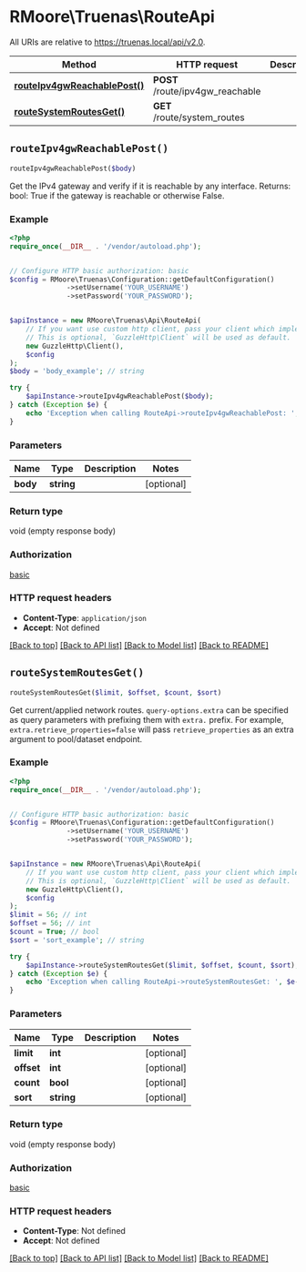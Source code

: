 # RMoore\Truenas\RouteApi

All URIs are relative to https://truenas.local/api/v2.0.

Method | HTTP request | Description
------------- | ------------- | -------------
[**routeIpv4gwReachablePost()**](RouteApi.md#routeIpv4gwReachablePost) | **POST** /route/ipv4gw_reachable | 
[**routeSystemRoutesGet()**](RouteApi.md#routeSystemRoutesGet) | **GET** /route/system_routes | 


## `routeIpv4gwReachablePost()`

```php
routeIpv4gwReachablePost($body)
```



Get the IPv4 gateway and verify if it is reachable by any interface.  Returns:     bool: True if the gateway is reachable or otherwise False.

### Example

```php
<?php
require_once(__DIR__ . '/vendor/autoload.php');


// Configure HTTP basic authorization: basic
$config = RMoore\Truenas\Configuration::getDefaultConfiguration()
              ->setUsername('YOUR_USERNAME')
              ->setPassword('YOUR_PASSWORD');


$apiInstance = new RMoore\Truenas\Api\RouteApi(
    // If you want use custom http client, pass your client which implements `GuzzleHttp\ClientInterface`.
    // This is optional, `GuzzleHttp\Client` will be used as default.
    new GuzzleHttp\Client(),
    $config
);
$body = 'body_example'; // string

try {
    $apiInstance->routeIpv4gwReachablePost($body);
} catch (Exception $e) {
    echo 'Exception when calling RouteApi->routeIpv4gwReachablePost: ', $e->getMessage(), PHP_EOL;
}
```

### Parameters

Name | Type | Description  | Notes
------------- | ------------- | ------------- | -------------
 **body** | **string**|  | [optional]

### Return type

void (empty response body)

### Authorization

[basic](../../README.md#basic)

### HTTP request headers

- **Content-Type**: `application/json`
- **Accept**: Not defined

[[Back to top]](#) [[Back to API list]](../../README.md#endpoints)
[[Back to Model list]](../../README.md#models)
[[Back to README]](../../README.md)

## `routeSystemRoutesGet()`

```php
routeSystemRoutesGet($limit, $offset, $count, $sort)
```



Get current/applied network routes.  `query-options.extra` can be specified as query parameters with prefixing them with `extra.` prefix. For example, `extra.retrieve_properties=false` will pass `retrieve_properties` as an extra argument to pool/dataset endpoint.

### Example

```php
<?php
require_once(__DIR__ . '/vendor/autoload.php');


// Configure HTTP basic authorization: basic
$config = RMoore\Truenas\Configuration::getDefaultConfiguration()
              ->setUsername('YOUR_USERNAME')
              ->setPassword('YOUR_PASSWORD');


$apiInstance = new RMoore\Truenas\Api\RouteApi(
    // If you want use custom http client, pass your client which implements `GuzzleHttp\ClientInterface`.
    // This is optional, `GuzzleHttp\Client` will be used as default.
    new GuzzleHttp\Client(),
    $config
);
$limit = 56; // int
$offset = 56; // int
$count = True; // bool
$sort = 'sort_example'; // string

try {
    $apiInstance->routeSystemRoutesGet($limit, $offset, $count, $sort);
} catch (Exception $e) {
    echo 'Exception when calling RouteApi->routeSystemRoutesGet: ', $e->getMessage(), PHP_EOL;
}
```

### Parameters

Name | Type | Description  | Notes
------------- | ------------- | ------------- | -------------
 **limit** | **int**|  | [optional]
 **offset** | **int**|  | [optional]
 **count** | **bool**|  | [optional]
 **sort** | **string**|  | [optional]

### Return type

void (empty response body)

### Authorization

[basic](../../README.md#basic)

### HTTP request headers

- **Content-Type**: Not defined
- **Accept**: Not defined

[[Back to top]](#) [[Back to API list]](../../README.md#endpoints)
[[Back to Model list]](../../README.md#models)
[[Back to README]](../../README.md)

